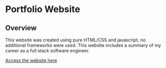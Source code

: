 # Portfolio Website
## Overview
This website was created using pure HTML/CSS and javascript, no additional frameworks were used. This website includes a summary of my career as a full stack software engineer.

[Access the website here](https://idreesroshan.github.io/portfolio-website-idreesroshan/ )
